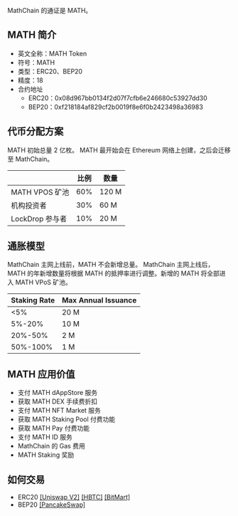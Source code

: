 MathChain 的通证是 MATH。

## MATH 简介

- 英文全称：MATH Token
- 符号：MATH
- 类型：ERC20、BEP20
- 精度：18
- 合约地址
  - ERC20：0x08d967bb0134f2d07f7cfb6e246680c53927dd30
  - BEP20：0xf218184af829cf2b0019f8e6f0b2423498a36983

## 代币分配方案

MATH 初始总量 2 亿枚。 MATH 最开始会在 Ethereum 网络上创建，之后会迁移至 MathChain。

|                | 比例 | 数量 |
|----------------|------|------|
| MATH VPOS 矿池 | 60%  | 120 M |
| 机构投资者     | 30%  | 60 M  |
| LockDrop 参与者 | 10%  | 20 M  |

## 通胀模型

MathChain 主网上线前，MATH 不会新增总量。 MathChain 主网上线后， MATH 的年新增数量将根据 MATH 的抵押率进行调整。新增的 MATH 将全部进入 MATH VPoS 矿池。

| Staking Rate | Max Annual Issuance |
|--------------|---------------------|
| <5%          | 20 M                 |
| 5%-20%       | 10 M                 |
| 20%-50%      | 2 M                  |
| 50%-100%     | 1 M                  |

## MATH 应用价值

- 支付 MATH dAppStore 服务
- 获取 MATH DEX 手续费折扣
- 支付 MATH NFT Market 服务
- 获取 MATH Staking Pool 付费功能
- 获取 MATH Pay 付费功能
- 支付 MATH ID 服务
- MathChain 的 Gas 费用
- MATH Staking 奖励

## 如何交易
- ERC20
[[Uniswap V2]](https://app.uniswap.org/#/swap?inputCurrency=0x08d967bb0134f2d07f7cfb6e246680c53927dd30) [[HBTC]](https://www.hbtc.com/exchange/MATH/USDT) [[BitMart]](https://www.bitmart.io/trade/cn?symbol=MATH_USDT)
- BEP20
[[PancakeSwap]](https://exchange.pancakeswap.finance/?_gl=1*16e73c8*_ga*MTM5MDk5MTczMS4xNjA4MDE2Njgx*_ga_334KNG3DMQ*MTYwOTEyMzE1Mi4xNy4xLjE2MDkxMjQ1OTkuMA..#/swap?inputCurrency=0xf218184af829cf2b0019f8e6f0b2423498a36983)